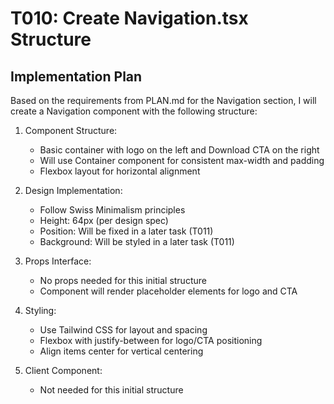 # T010: Create Navigation.tsx Structure

## Implementation Plan

Based on the requirements from PLAN.md for the Navigation section, I will create a Navigation component with the following structure:

1. Component Structure:
   - Basic container with logo on the left and Download CTA on the right
   - Will use Container component for consistent max-width and padding
   - Flexbox layout for horizontal alignment

2. Design Implementation:
   - Follow Swiss Minimalism principles
   - Height: 64px (per design spec)
   - Position: Will be fixed in a later task (T011)
   - Background: Will be styled in a later task (T011)

3. Props Interface:
   - No props needed for this initial structure
   - Component will render placeholder elements for logo and CTA

4. Styling:
   - Use Tailwind CSS for layout and spacing
   - Flexbox with justify-between for logo/CTA positioning
   - Align items center for vertical centering

5. Client Component:
   - Not needed for this initial structure